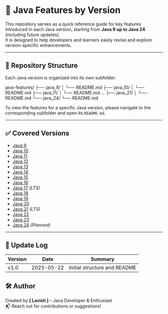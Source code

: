 # 📘 Java Features by Version

This repository serves as a quick reference guide for key features introduced in each Java version, starting from **Java 9 up to Java 24** (including future updates).  
It is designed to help developers and learners easily revise and explore version-specific enhancements.

---

## 📂 Repository Structure

Each Java version is organized into its own subfolder:

java-features/
├── java_9/
│ └── README.md
├── java_10/
│ └── README.md
├── java_11/
│ └── README.md
...
├── java_21/
│ └── README.md
└── java_24/
└── README.md

To view the features for a specific Java version, please navigate to the corresponding subfolder and open its `README.md`.

---
## ✅ Covered Versions

- [Java 9](./java_9/README.md)
- [Java 10](./java_10/README.md)
- [Java 11](./java_11/README.md)
- [Java 12](./java_12/README.md)
- [Java 13](./java_13/README.md)
- [Java 14](./java_14/README.md)
- [Java 15](./java_15/README.md)
- [Java 16](./java_16/README.md)
- [Java 17](./java_17/README.md) *(LTS)*
- [Java 18](./java_18/README.md)
- [Java 19](./java_19/README.md)
- [Java 20](./java_20/README.md)
- [Java 21](./java_21/README.md) *(LTS)*
- [Java 22](./java_22/README.md)
- [Java 23](./java_23/README.md)
- [Java 24](./java_24/README.md) *(Planned)*


---

## 📅 Update Log

| Version | Date       | Summary                        |
|---------|------------|--------------------------------|
| v1.0    | 2025-05-22 | Initial structure and README   |


## 🛠️ Author

Created by **[ Lavish ]** – Java Developer & Enthusiast  
📬 Reach out for contributions or suggestions!